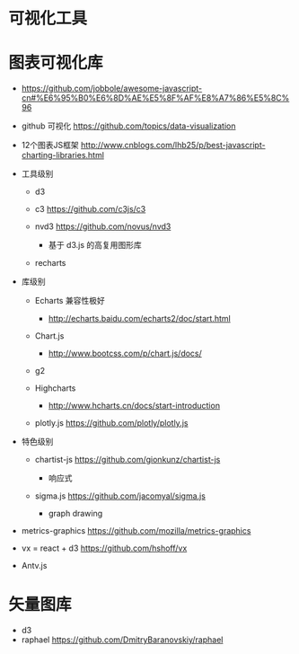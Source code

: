 # 可视化工具

# 图表可视化库

- <https://github.com/jobbole/awesome-javascript-cn#%E6%95%B0%E6%8D%AE%E5%8F%AF%E8%A7%86%E5%8C%96>
- github 可视化 <https://github.com/topics/data-visualization>
- 12个图表JS框架 <http://www.cnblogs.com/lhb25/p/best-javascript-charting-libraries.html>

- 工具级别

  - d3
  - c3 <https://github.com/c3js/c3>
  - nvd3 <https://github.com/novus/nvd3>

    - 基于 d3.js 的高复用图形库

  - recharts

- 库级别

  - Echarts 兼容性极好

    - <http://echarts.baidu.com/echarts2/doc/start.html>

  - Chart.js

    - <http://www.bootcss.com/p/chart.js/docs/>

  - g2

  - Highcharts

    - <http://www.hcharts.cn/docs/start-introduction>

  - plotly.js <https://github.com/plotly/plotly.js>

- 特色级别

  - chartist-js <https://github.com/gionkunz/chartist-js>

    - 响应式

  - sigma.js <https://github.com/jacomyal/sigma.js>

    - graph drawing

- metrics-graphics <https://github.com/mozilla/metrics-graphics>
- vx = react + d3 https://github.com/hshoff/vx
- Antv.js

# 矢量图库

- d3
- raphael <https://github.com/DmitryBaranovskiy/raphael>
